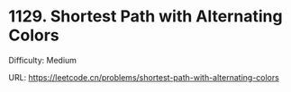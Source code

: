 # 1129. Shortest Path with Alternating Colors

Difficulty: Medium

URL: https://leetcode.cn/problems/shortest-path-with-alternating-colors

